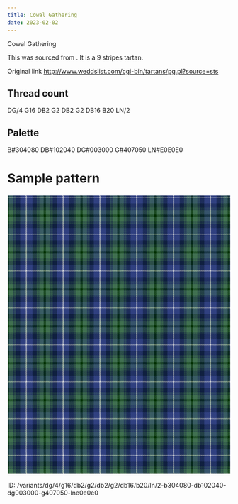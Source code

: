```yaml
---
title: Cowal Gathering
date: 2023-02-02
---
```

Cowal Gathering

This was sourced from <no value>.  It is a 9 stripes tartan.

Original link http://www.weddslist.com/cgi-bin/tartans/pg.pl?source=sts

## Thread count
DG/4 G16 DB2 G2 DB2 G2 DB16 B20 LN/2

## Palette
B#304080 DB#102040 DG#003000 G#407050 LN#E0E0E0

# Sample pattern

![Tartan detail](tartan.png "DG/4 G16 DB2 G2 DB2 G2 DB16 B20 LN/2 tartan")

ID: /variants/dg/4/g16/db2/g2/db2/g2/db16/b20/ln/2-b304080-db102040-dg003000-g407050-lne0e0e0